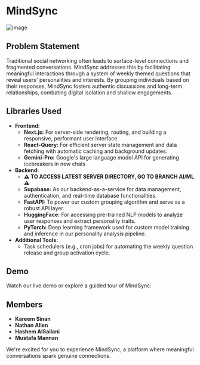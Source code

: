 # MindSync

![image](https://github.com/user-attachments/assets/0c986dcb-c45c-4354-b498-7e4897375b48)

## Problem Statement

Traditional social networking often leads to surface-level connections and fragmented conversations. MindSync addresses this by facilitating meaningful interactions through a system of weekly themed questions that reveal users' personalities and interests. By grouping individuals based on their responses, MindSync fosters authentic discussions and long-term relationships, combating digital isolation and shallow engagements.

## Libraries Used

- **Frontend:**
  - **Next.js:** For server-side rendering, routing, and building a responsive, performant user interface.
  - **React-Query:** For efficient server state management and data fetching with automatic caching and background updates.
  - **Gemini-Pro:** Google's large language model API for generating icebreakers in new chats
- **Backend:**
  - **⚠️ TO ACCESS LATEST SERVER DIRECTORY, GO TO BRANCH AI/ML ⚠️**
  - **Supabase:** As our backend-as-a-service for data management, authentication, and real-time database functionalities.
  - **FastAPI:** To power our custom grouping algorithm and serve as a robust API layer.
  - **HuggingFace:** For accessing pre-trained NLP models to analyze user responses and extract personality traits.
  - **PyTorch:** Deep learning framework used for custom model training and inference in our personality analysis pipeline.
- **Additional Tools:**
  - Task schedulers (e.g., cron jobs) for automating the weekly question release and group activation cycle.

## Demo

Watch our live demo or explore a guided tour of MindSync:

## Members

- **Kareem Sinan**
- **Nathan Allen**
- **Hashem AlSailani**
- **Mustafa Mannan**

We're excited for you to experience MindSync, a platform where meaningful conversations spark genuine connections.
